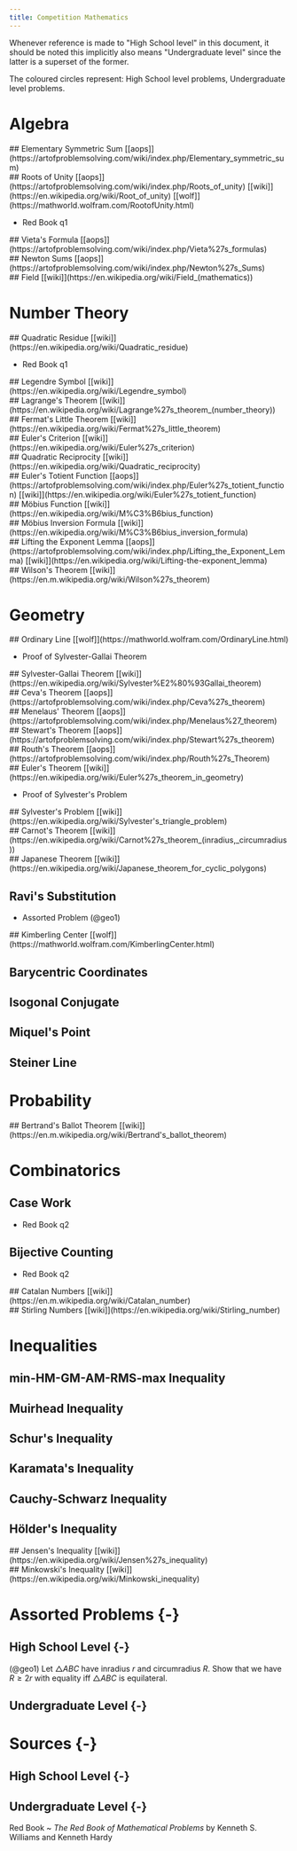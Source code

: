 ```yaml
---
title: Competition Mathematics
---
```


Whenever reference is made to "High School level" in this document, it should be noted this implicitly also means "Undergraduate level" since the latter is a superset of the former.

The coloured circles represent:
<span class="green ball"></span> High School level problems, <span class="orange ball"></span> Undergraduate level problems.

# Algebra

<hgroup>
## Elementary Symmetric Sum
[[aops]](https://artofproblemsolving.com/wiki/index.php/Elementary_symmetric_sum)
</hgroup>

<hgroup>
## Roots of Unity
[[aops]](https://artofproblemsolving.com/wiki/index.php/Roots_of_unity)
[[wiki]](https://en.wikipedia.org/wiki/Root_of_unity)
[[wolf]](https://mathworld.wolfram.com/RootofUnity.html)
</hgroup>

- <span class="orange ball"></span> Red Book q1

<hgroup>
## Vieta's Formula
[[aops]](https://artofproblemsolving.com/wiki/index.php/Vieta%27s_formulas)
</hgroup>

<hgroup>
## Newton Sums
[[aops]](https://artofproblemsolving.com/wiki/index.php/Newton%27s_Sums)
</hgroup>

<hgroup>
## Field
[[wiki]](https://en.wikipedia.org/wiki/Field_(mathematics))
</hgroup>

# Number Theory

<hgroup>
## Quadratic Residue
[[wiki]](https://en.wikipedia.org/wiki/Quadratic_residue)
</hgroup>

- <span class="orange ball"></span> Red Book q1

<hgroup>
## Legendre Symbol
[[wiki]](https://en.wikipedia.org/wiki/Legendre_symbol)
</hgroup>

<hgroup>
## Lagrange's Theorem
[[wiki]](https://en.wikipedia.org/wiki/Lagrange%27s_theorem_(number_theory))
</hgroup>

<hgroup>
## Fermat's Little Theorem
[[wiki]](https://en.wikipedia.org/wiki/Fermat%27s_little_theorem)
</hgroup>

<hgroup>
## Euler's Criterion
[[wiki]](https://en.wikipedia.org/wiki/Euler%27s_criterion)
</hgroup>

<hgroup>
## Quadratic Reciprocity
[[wiki]](https://en.wikipedia.org/wiki/Quadratic_reciprocity)
</hgroup>

<hgroup>
## Euler's Totient Function
[[aops]](https://artofproblemsolving.com/wiki/index.php/Euler%27s_totient_function)
[[wiki]](https://en.wikipedia.org/wiki/Euler%27s_totient_function)
</hgroup>

<hgroup>
## Möbius Function
[[wiki]](https://en.wikipedia.org/wiki/M%C3%B6bius_function)
</hgroup>

<hgroup>
## Möbius Inversion Formula
[[wiki]](https://en.wikipedia.org/wiki/M%C3%B6bius_inversion_formula)
</hgroup>

<hgroup>
## Lifting the Exponent Lemma
[[aops]](https://artofproblemsolving.com/wiki/index.php/Lifting_the_Exponent_Lemma)
[[wiki]](https://en.wikipedia.org/wiki/Lifting-the-exponent_lemma)
</hgroup>

<hgroup>
## Wilson's Theorem
[[wiki]](https://en.m.wikipedia.org/wiki/Wilson%27s_theorem)
</hgroup>

# Geometry

<hgroup>
## Ordinary Line
[[wolf]](https://mathworld.wolfram.com/OrdinaryLine.html)
</hgroup>

- <span class="green ball"></span> Proof of Sylvester-Gallai Theorem

<hgroup>
## Sylvester-Gallai Theorem
[[wiki]](https://en.wikipedia.org/wiki/Sylvester%E2%80%93Gallai_theorem)
</hgroup>

<hgroup>
## Ceva's Theorem
[[aops]](https://artofproblemsolving.com/wiki/index.php/Ceva%27s_theorem)
</hgroup>

<hgroup>
## Menelaus' Theorem
[[aops]](https://artofproblemsolving.com/wiki/index.php/Menelaus%27_theorem)
</hgroup>

<hgroup>
## Stewart's Theorem
[[aops]](https://artofproblemsolving.com/wiki/index.php/Stewart%27s_theorem)
</hgroup>

<hgroup>
## Routh's Theorem
[[aops]](https://artofproblemsolving.com/wiki/index.php/Routh%27s_Theorem)
</hgroup>

<hgroup>
## Euler's Theorem
[[wiki]](https://en.wikipedia.org/wiki/Euler%27s_theorem_in_geometry)
</hgroup>

- <span class="green ball"></span> Proof of Sylvester's Problem

<hgroup>
## Sylvester's Problem
[[wiki]](https://en.wikipedia.org/wiki/Sylvester's_triangle_problem)
</hgroup>

<hgroup>
## Carnot's Theorem
[[wiki]](https://en.wikipedia.org/wiki/Carnot%27s_theorem_(inradius,_circumradius))
</hgroup>

<hgroup>
## Japanese Theorem
[[wiki]](https://en.wikipedia.org/wiki/Japanese_theorem_for_cyclic_polygons)
</hgroup>

## Ravi's Substitution

- <span class="green ball"></span> Assorted Problem (@geo1)

<hgroup>
## Kimberling Center
[[wolf]](https://mathworld.wolfram.com/KimberlingCenter.html)
</hgroup>

## Barycentric Coordinates

## Isogonal Conjugate

## Miquel's Point

## Steiner Line

# Probability

<hgroup>
## Bertrand's Ballot Theorem
[[wiki]](https://en.m.wikipedia.org/wiki/Bertrand's_ballot_theorem)
</hgroup>

# Combinatorics

## Case Work

- <span class="green ball"></span> Red Book q2

## Bijective Counting

- <span class="green ball"></span> Red Book q2

<hgroup>
## Catalan Numbers
[[wiki]](https://en.m.wikipedia.org/wiki/Catalan_number)
</hgroup>

<hgroup>
## Stirling Numbers
[[wiki]](https://en.wikipedia.org/wiki/Stirling_number)
</hgroup>

# Inequalities

## min-HM-GM-AM-RMS-max Inequality

## Muirhead Inequality

## Schur's Inequality

## Karamata's Inequality

## Cauchy-Schwarz Inequality

## Hölder's Inequality

<hgroup>
## Jensen's Inequality
[[wiki]](https://en.wikipedia.org/wiki/Jensen%27s_inequality)
</hgroup>

<hgroup>
## Minkowski's Inequality
[[wiki]](https://en.wikipedia.org/wiki/Minkowski_inequality)
</hgroup>

# Assorted Problems {-}

## High School Level {-}

(@geo1) Let $\triangle ABC$ have inradius $r$ and circumradius $R$. Show that we have $R \ge 2r$ with equality iff $\triangle ABC$ is equilateral. 

## Undergraduate Level {-}

# Sources {-}

## High School Level {-}

## Undergraduate Level {-}

Red Book
 ~ *The Red Book of Mathematical Problems* by Kenneth S. Williams and Kenneth Hardy

